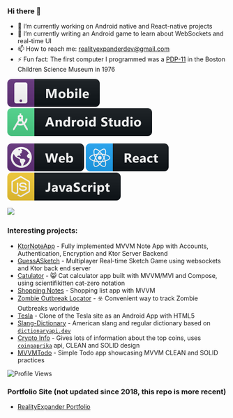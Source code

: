 ### Hi there 👋

<!--
**realityexpander/realityexpander** is a ✨ _special_ ✨ repository because its `README.md` (this file) appears on your GitHub profile.
-->

- 🔭 I’m currently working on Android native and React-native projects
- 🌱 I’m currently writing an Android game to learn about WebSockets and real-time UI
- 📫 How to reach me: realityexpanderdev@gmail.com
- ⚡ Fun fact: The first computer I programmed was a [PDP-11](https://arstechnica.com/gadgets/2022/03/a-brief-tour-of-the-pdp-11-the-most-influential-minicomputer-of-all-time/) in the Boston Children Science Museum in 1976

[<img src="https://raw.githubusercontent.com/MikeCodesDotNET/ColoredBadges/master/svg/dev/misc/mobile.svg"/>]()
[<img src="https://raw.githubusercontent.com/MikeCodesDotNET/ColoredBadges/master/svg/dev/tools/android_studio.svg"/>]()


[<img src="https://raw.githubusercontent.com/MikeCodesDotNET/ColoredBadges/master/svg/dev/misc/web.svg"/>]()
[<img src="https://raw.githubusercontent.com/MikeCodesDotNET/ColoredBadges/master/svg/dev/frameworks/react.svg"/>]()
[<img src="https://raw.githubusercontent.com/MikeCodesDotNET/ColoredBadges/master/svg/dev/languages/js.svg"/>]()

[<img src="https://stackoverflow-badge.herokuapp.com/api/StackOverflowBadge/2857200?maxAge=2592000"/>](https://stackoverflow.com/users/2857200/RealityExpander)

<!--
[![RealityExpander StackOverflow](https://stackoverflow-badge.herokuapp.com/api/StackOverflowBadge/2857200)](https://stackoverflow.com/users/2857200/RealityExpander)
-->

### Interesting projects:

- [KtorNoteApp](https://github.com/realityexpander/KtorNoteApp) - Fully implemented MVVM Note App with Accounts, Authentication, Encryption and Ktor Server Backend
- [GuessASketch](https://github.com/realityexpander/GuessASketch) - Multiplayer Real-time Sketch Game using websockets and Ktor back end server
- [Catulator](https://github.com/realityexpander/Catulator) - 😸 Cat calculator app built with MVVM/MVI and Compose, using scientifikitten cat-zero notation
- [Shopping Notes](https://github.com/realityexpander/ShoppingNotes) - Shopping list app with MVVM
- [Zombie Outbreak Locator](https://github.com/realityexpander/ZombieOutbreakLocator) -  ☣️ Convenient way to track Zombie Outbreaks worldwide
- [Tesla](https://github.com/realityexpander/TeslaRoadster) - Clone of the Tesla site as an Android App with HTML5
- [Slang-Dictionary](https://github.com/realityexpander/Slang-Dictionary) - American slang and regular dictionary based on [`dictionaryapi.dev`](https://dictionaryapi.dev)
- [Crypto Info](https://github.com/realityexpander/CryptoApp) - Gives lots of information about the top coins, uses [`coinpaprika`](https://api.coinpaprika.com/) api, CLEAN and SOLID design
- [MVVMTodo](https://github.com/realityexpander/MVVMTodoApp) - Simple Todo app showcasing MVVM CLEAN and SOLID practices


![Profile Views](https://komarev.com/ghpvc/?username=realityexpander)

### Portfolio Site (not updated since 2018, this repo is more recent)
- [RealityExpander Portfolio](https://realityexpander.wix.com/resume)
